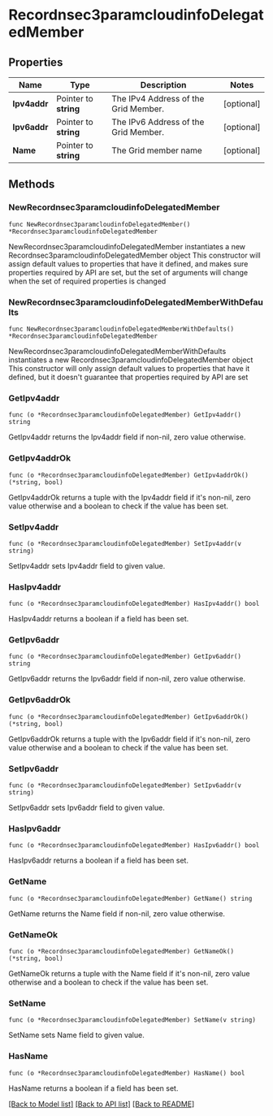 # Recordnsec3paramcloudinfoDelegatedMember

## Properties

Name | Type | Description | Notes
------------ | ------------- | ------------- | -------------
**Ipv4addr** | Pointer to **string** | The IPv4 Address of the Grid Member. | [optional] 
**Ipv6addr** | Pointer to **string** | The IPv6 Address of the Grid Member. | [optional] 
**Name** | Pointer to **string** | The Grid member name | [optional] 

## Methods

### NewRecordnsec3paramcloudinfoDelegatedMember

`func NewRecordnsec3paramcloudinfoDelegatedMember() *Recordnsec3paramcloudinfoDelegatedMember`

NewRecordnsec3paramcloudinfoDelegatedMember instantiates a new Recordnsec3paramcloudinfoDelegatedMember object
This constructor will assign default values to properties that have it defined,
and makes sure properties required by API are set, but the set of arguments
will change when the set of required properties is changed

### NewRecordnsec3paramcloudinfoDelegatedMemberWithDefaults

`func NewRecordnsec3paramcloudinfoDelegatedMemberWithDefaults() *Recordnsec3paramcloudinfoDelegatedMember`

NewRecordnsec3paramcloudinfoDelegatedMemberWithDefaults instantiates a new Recordnsec3paramcloudinfoDelegatedMember object
This constructor will only assign default values to properties that have it defined,
but it doesn't guarantee that properties required by API are set

### GetIpv4addr

`func (o *Recordnsec3paramcloudinfoDelegatedMember) GetIpv4addr() string`

GetIpv4addr returns the Ipv4addr field if non-nil, zero value otherwise.

### GetIpv4addrOk

`func (o *Recordnsec3paramcloudinfoDelegatedMember) GetIpv4addrOk() (*string, bool)`

GetIpv4addrOk returns a tuple with the Ipv4addr field if it's non-nil, zero value otherwise
and a boolean to check if the value has been set.

### SetIpv4addr

`func (o *Recordnsec3paramcloudinfoDelegatedMember) SetIpv4addr(v string)`

SetIpv4addr sets Ipv4addr field to given value.

### HasIpv4addr

`func (o *Recordnsec3paramcloudinfoDelegatedMember) HasIpv4addr() bool`

HasIpv4addr returns a boolean if a field has been set.

### GetIpv6addr

`func (o *Recordnsec3paramcloudinfoDelegatedMember) GetIpv6addr() string`

GetIpv6addr returns the Ipv6addr field if non-nil, zero value otherwise.

### GetIpv6addrOk

`func (o *Recordnsec3paramcloudinfoDelegatedMember) GetIpv6addrOk() (*string, bool)`

GetIpv6addrOk returns a tuple with the Ipv6addr field if it's non-nil, zero value otherwise
and a boolean to check if the value has been set.

### SetIpv6addr

`func (o *Recordnsec3paramcloudinfoDelegatedMember) SetIpv6addr(v string)`

SetIpv6addr sets Ipv6addr field to given value.

### HasIpv6addr

`func (o *Recordnsec3paramcloudinfoDelegatedMember) HasIpv6addr() bool`

HasIpv6addr returns a boolean if a field has been set.

### GetName

`func (o *Recordnsec3paramcloudinfoDelegatedMember) GetName() string`

GetName returns the Name field if non-nil, zero value otherwise.

### GetNameOk

`func (o *Recordnsec3paramcloudinfoDelegatedMember) GetNameOk() (*string, bool)`

GetNameOk returns a tuple with the Name field if it's non-nil, zero value otherwise
and a boolean to check if the value has been set.

### SetName

`func (o *Recordnsec3paramcloudinfoDelegatedMember) SetName(v string)`

SetName sets Name field to given value.

### HasName

`func (o *Recordnsec3paramcloudinfoDelegatedMember) HasName() bool`

HasName returns a boolean if a field has been set.


[[Back to Model list]](../README.md#documentation-for-models) [[Back to API list]](../README.md#documentation-for-api-endpoints) [[Back to README]](../README.md)


